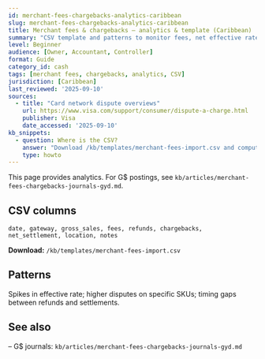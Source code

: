 ```yaml
---
id: merchant-fees-chargebacks-analytics-caribbean
slug: merchant-fees-chargebacks-analytics-caribbean
title: Merchant fees & chargebacks — analytics & template (Caribbean)
summary: "CSV template and patterns to monitor fees, net effective rate, and chargeback reasons across gateways and locations."
level: Beginner
audience: [Owner, Accountant, Controller]
format: Guide
category_id: cash
tags: [merchant fees, chargebacks, analytics, CSV]
jurisdiction: [Caribbean]
last_reviewed: '2025-09-10'
sources:
  - title: "Card network dispute overviews"
    url: https://www.visa.com/support/consumer/dispute-a-charge.html
    publisher: Visa
    date_accessed: '2025-09-10'
kb_snippets:
  - question: Where is the CSV?
    answer: "Download /kb/templates/merchant-fees-import.csv and compute effective rate = fees/gross sales."
    type: howto
---
```


This page provides analytics. For G$ postings, see `kb/articles/merchant-fees-chargebacks-journals-gyd.md`.

## CSV columns
`date, gateway, gross_sales, fees, refunds, chargebacks, net_settlement, location, notes`

**Download:** `/kb/templates/merchant-fees-import.csv`

## Patterns
Spikes in effective rate; higher disputes on specific SKUs; timing gaps between refunds and settlements.

## See also
– G$ journals: `kb/articles/merchant-fees-chargebacks-journals-gyd.md`

